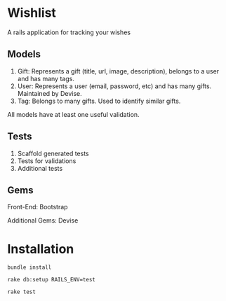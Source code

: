 # Wishlist
A rails application for tracking your wishes

## Models
1. Gift: Represents a gift (title, url, image, description), belongs to a user and has many tags.
2. User: Represents a user (email, password, etc) and has many gifts. Maintained by Devise.
3. Tag: Belongs to many gifts. Used to identify similar gifts.

All models have at least one useful validation.

## Tests
1. Scaffold generated tests
2. Tests for validations
3. Additional tests

## Gems
Front-End: Bootstrap

Additional Gems: Devise


# Installation
`bundle install`

`rake db:setup RAILS_ENV=test`

`rake test`
